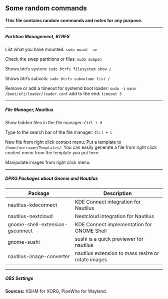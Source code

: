 ## Some random commands

**This file contains random commands and notes for any purpose.**

***

##### Partition Management, BTRFS

List what you have mounted: `sudo mount -av`

Check the swap partitions or files: `sudo swapon`

Shows btrfs system: `sudo btrfs filesystem show /`

Shows btrfs subvols: `sudo btrfs subvolume list /`

Remove or add a timeout for systemd boot loader: `sudo -i` `nano /boot/efi/loader/loader.conf` add to the end: `timeout 3`

***

##### File Manager, Nautilus

Show hidden files in the file manager: `Ctrl + H`

Type to the search bar of the file manager: `Ctrl + L`

New file from right click context menu: Put a template to `/home/username/Templates/`. You can easily generate a file from right click context menu from the template you put here.

Manipulate images from right click menu: 

*** 

##### DPKG Packages about Gnome and Nautilus

| Package      | Description |
| ----------- | ----------- |
| nautilus-kdeconnect      | KDE Connect integration for Nautilus       |
| nautilus-nextcloud   | Nextcloud integration for Nautilus        |
| gnome-shell-extension-gsconnect  | KDE Connect implementation for GNOME Shell |     
| gnome-sushi                |          sushi is a quick previewer for nautilus |
| nautilus-image-converter   |          nautilus extension to mass resize or rotate images |
       
***

##### OBS Settings

**Sources:** XSHM for XORG, PipeWire for Wayland.


